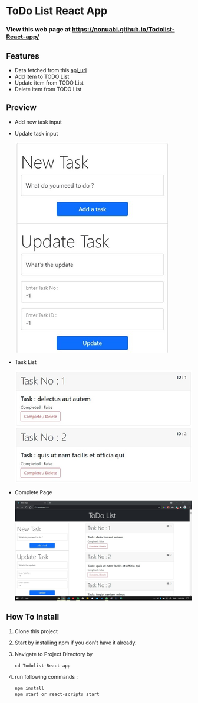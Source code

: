 # ToDo List React App

### View this web page at https://nonuabi.github.io/Todolist-React-app/

## Features

* Data fetched from this [api_url](https://jsonplaceholder.typicode.com/todos)
* Add item to TODO List
* Update item from TODO List
* Delete item from TODO List

## Preview

 * Add new task input
 * Update task input
 
    ![](src/img/form.jpg)
   
 * Task List
 
    ![](src/img/item_list.jpg)
    
 * Complete Page
 
    ![](src/img/full.jpg)


## How To Install

1.  Clone this project
2.  Start by installing npm if you don't have it already.
3.  Navigate to Project Directory by

    ~~~
    cd Todolist-React-app
    ~~~
4.  run following commands :
    
    ~~~
    npm install 
    npm start or react-scripts start
    ~~~

